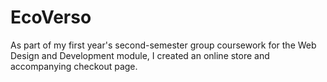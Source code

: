 # EcoVerso
As part of my first year's second-semester group coursework for the Web Design and Development module,  I created an online store and accompanying checkout page.
